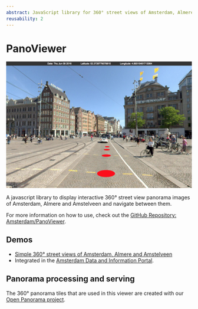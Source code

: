 ```yaml
---
abstract: JavaScript library for 360° street views of Amsterdam, Almere and Amstelveen.
reusability: 2
---
```


# PanoViewer

[![PanoViewer Demo](../images/panoviewer-amsterdam.png)](https://panoviewer.data.amsterdam.nl/demo/)

A javascript library to display interactive 360° street view panorama images of Amsterdam, Almere and Amstelveen and navigate between them.

For more information on how to use, check out the [GitHub Repository: Amsterdam/PanoViewer](https://github.com/Amsterdam/PanoViewer).

## Demos

* [Simple 360° street views of Amsterdam, Almere and Amstelveen](https://panoviewer.data.amsterdam.nl/demo/) 
* Integrated in the [Amsterdam Data and Information Portal](https://data.amsterdam.nl/#?mpb=topografie&mpz=11&mpo=pano::T&mpv=52.3730353:4.8932471&pgn=home&sbf=Cu&sbh=-Lc&sbi=TMX7315120208-000073_pano_0005_000449&sbl=ZRWBl:3JJZP).

## Panorama processing and serving

The 360° panorama tiles that are used in this viewer are created with our [Open Panorama project](open-panorama.md).